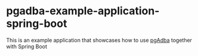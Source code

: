 # pgadba-example-application-spring-boot

This is an example application that showcases how to use
[pgAdba](https://github.com/pgjdbc/pgadba) together with Spring Boot
